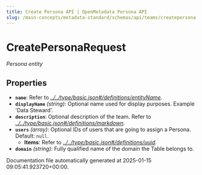 ```yaml
---
title: Create Persona API | OpenMetadata Persona API
slug: /main-concepts/metadata-standard/schemas/api/teams/createpersona
---
```


# CreatePersonaRequest

*Persona entity*

## Properties

- **`name`**: Refer to *[../../type/basic.json#/definitions/entityName](#/../type/basic.json#/definitions/entityName)*.
- **`displayName`** *(string)*: Optional name used for display purposes. Example 'Data Steward'.
- **`description`**: Optional description of the team. Refer to *[../../type/basic.json#/definitions/markdown](#/../type/basic.json#/definitions/markdown)*.
- **`users`** *(array)*: Optional IDs of users that are going to assign a Persona. Default: `null`.
  - **Items**: Refer to *[../../type/basic.json#/definitions/uuid](#/../type/basic.json#/definitions/uuid)*.
- **`domain`** *(string)*: Fully qualified name of the domain the Table belongs to.


Documentation file automatically generated at 2025-01-15 09:05:41.923720+00:00.
